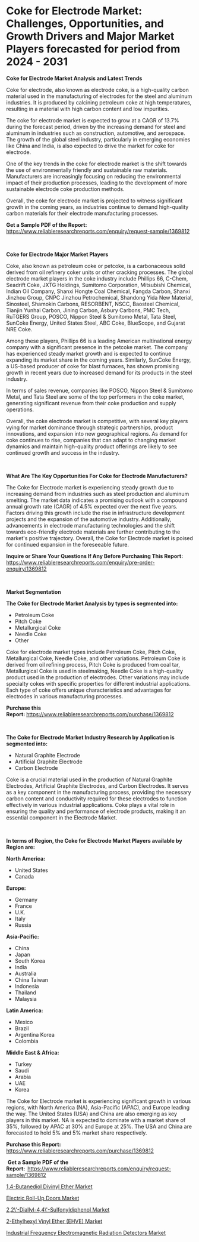 <p><h1>Coke for Electrode Market: Challenges, Opportunities, and Growth Drivers and Major Market Players forecasted for period from 2024 - 2031</h1></p><p><strong>Coke for Electrode Market Analysis and Latest Trends</strong></p>
<p><p>Coke for electrode, also known as electrode coke, is a high-quality carbon material used in the manufacturing of electrodes for the steel and aluminum industries. It is produced by calcining petroleum coke at high temperatures, resulting in a material with high carbon content and low impurities.</p><p>The coke for electrode market is expected to grow at a CAGR of 13.7% during the forecast period, driven by the increasing demand for steel and aluminum in industries such as construction, automotive, and aerospace. The growth of the global steel industry, particularly in emerging economies like China and India, is also expected to drive the market for coke for electrode.</p><p>One of the key trends in the coke for electrode market is the shift towards the use of environmentally friendly and sustainable raw materials. Manufacturers are increasingly focusing on reducing the environmental impact of their production processes, leading to the development of more sustainable electrode coke production methods.</p><p>Overall, the coke for electrode market is projected to witness significant growth in the coming years, as industries continue to demand high-quality carbon materials for their electrode manufacturing processes.</p></p>
<p><strong>Get a Sample PDF of the Report:&nbsp;</strong> <a href="https://www.reliableresearchreports.com/enquiry/request-sample/1369812">https://www.reliableresearchreports.com/enquiry/request-sample/1369812</a></p>
<p>&nbsp;</p>
<p><strong>Coke for Electrode Major Market Players</strong></p>
<p><p>Coke, also known as petroleum coke or petcoke, is a carbonaceous solid derived from oil refinery coker units or other cracking processes. The global electrode market players in the coke industry include Phillips 66, C-Chem, Seadrift Coke, JXTG Holdings, Sumitomo Corporation, Mitsubishi Chemical, Indian Oil Company, Shanxi Hongte Coal Chemical, Fangda Carbon, Shanxi Jinzhou Group, CNPC Jinzhou Petrochemical, Shandong Yida New Material, Sinosteel, Shamokin Carbons, RESORBENT, NSCC, Baosteel Chemical, Tianjin Yunhai Carbon, Jining Carbon, Asbury Carbons, PMC Tech, RuTGERS Group, POSCO, Nippon Steel & Sumitomo Metal, Tata Steel, SunCoke Energy, United States Steel, ABC Coke, BlueScope, and Gujarat NRE Coke.</p><p>Among these players, Phillips 66 is a leading American multinational energy company with a significant presence in the petcoke market. The company has experienced steady market growth and is expected to continue expanding its market share in the coming years. Similarly, SunCoke Energy, a US-based producer of coke for blast furnaces, has shown promising growth in recent years due to increased demand for its products in the steel industry.</p><p>In terms of sales revenue, companies like POSCO, Nippon Steel & Sumitomo Metal, and Tata Steel are some of the top performers in the coke market, generating significant revenue from their coke production and supply operations.</p><p>Overall, the coke electrode market is competitive, with several key players vying for market dominance through strategic partnerships, product innovations, and expansion into new geographical regions. As demand for coke continues to rise, companies that can adapt to changing market dynamics and maintain high-quality product offerings are likely to see continued growth and success in the industry.</p></p>
<p>&nbsp;</p>
<p><strong>What Are The Key Opportunities For Coke for Electrode Manufacturers?</strong></p>
<p><p>The Coke for Electrode market is experiencing steady growth due to increasing demand from industries such as steel production and aluminum smelting. The market data indicates a promising outlook with a compound annual growth rate (CAGR) of 4.5% expected over the next five years. Factors driving this growth include the rise in infrastructure development projects and the expansion of the automotive industry. Additionally, advancements in electrode manufacturing technologies and the shift towards eco-friendly electrode materials are further contributing to the market's positive trajectory. Overall, the Coke for Electrode market is poised for continued expansion in the foreseeable future.</p></p>
<p><strong>Inquire or Share Your Questions If Any Before Purchasing This Report:</strong> <a href="https://www.reliableresearchreports.com/enquiry/pre-order-enquiry/1369812">https://www.reliableresearchreports.com/enquiry/pre-order-enquiry/1369812</a></p>
<p>&nbsp;</p>
<p><strong>Market Segmentation</strong></p>
<p><strong>The Coke for Electrode Market Analysis by types is segmented into:</strong></p>
<p><ul><li>Petroleum Coke</li><li>Pitch Coke</li><li>Metallurgical Coke</li><li>Needle Coke</li><li>Other</li></ul></p>
<p><p>Coke for electrode market types include Petroleum Coke, Pitch Coke, Metallurgical Coke, Needle Coke, and other variations. Petroleum Coke is derived from oil refining process, Pitch Coke is produced from coal tar, Metallurgical Coke is used in steelmaking, Needle Coke is a high-quality product used in the production of electrodes. Other variations may include specialty cokes with specific properties for different industrial applications. Each type of coke offers unique characteristics and advantages for electrodes in various manufacturing processes.</p></p>
<p><strong>Purchase this Report:&nbsp;</strong><a href="https://www.reliableresearchreports.com/purchase/1369812">https://www.reliableresearchreports.com/purchase/1369812</a></p>
<p>&nbsp;</p>
<p><strong>The Coke for Electrode Market Industry Research by Application is segmented into:</strong></p>
<p><ul><li>Natural Graphite Electrode</li><li>Artificial Graphite Electrode</li><li>Carbon Electrode</li></ul></p>
<p><p>Coke is a crucial material used in the production of Natural Graphite Electrodes, Artificial Graphite Electrodes, and Carbon Electrodes. It serves as a key component in the manufacturing process, providing the necessary carbon content and conductivity required for these electrodes to function effectively in various industrial applications. Coke plays a vital role in ensuring the quality and performance of electrode products, making it an essential component in the Electrode Market.</p></p>
<p>&nbsp;</p>
<p><strong>In terms of Region, the Coke for Electrode Market Players available by Region are:</strong></p>
<p>
    <p> <strong> North America: </strong>
        <ul>
            <li>United States</li>
            <li>Canada</li>
        </ul>
        </p> 
    <p> <strong> Europe: </strong>
        <ul>
            <li>Germany</li>
            <li>France</li>
            <li>U.K.</li>
            <li>Italy</li>
            <li>Russia</li>
        </ul>
        </p> 
    <p> <strong> Asia-Pacific: </strong>
        <ul>
            <li>China</li>
            <li>Japan</li>
            <li>South Korea</li>
            <li>India</li>
            <li>Australia</li>
            <li>China Taiwan</li>
            <li>Indonesia</li>
            <li>Thailand</li>
            <li>Malaysia</li>
        </ul>
        </p> 
    <p> <strong> Latin America: </strong>
        <ul>
            <li>Mexico</li>
            <li>Brazil</li>
            <li>Argentina Korea</li>
            <li>Colombia</li>
        </ul>
        </p> 
    <p> <strong> Middle East & Africa: </strong>
        <ul>
            <li>Turkey</li>
            <li>Saudi</li>
            <li>Arabia</li>
            <li>UAE</li>
            <li>Korea</li>
        </ul>
    </p>
    </p>
<p><p>The Coke for Electrode market is experiencing significant growth in various regions, with North America (NA), Asia-Pacific (APAC), and Europe leading the way. The United States (USA) and China are also emerging as key players in this market. NA is expected to dominate with a market share of 35%, followed by APAC at 30% and Europe at 25%. The USA and China are forecasted to hold 5% and 5% market share respectively.</p></p>
<p><strong>Purchase this Report: </strong><a href="https://www.reliableresearchreports.com/purchase/1369812">https://www.reliableresearchreports.com/purchase/1369812</a></p>
<p>&nbsp;<strong>Get a Sample PDF of the Report:&nbsp;&nbsp;</strong><a href="https://www.reliableresearchreports.com/enquiry/request-sample/1369812">https://www.reliableresearchreports.com/enquiry/request-sample/1369812</a></p>
<p><strong></strong></p>
<p><p><a href="https://issuu.com/reportprime-2/docs/14-butanediol-divinyl-ether-market-size-2030.pptx">1,4-Butanediol Divinyl Ether Market</a></p><p><a href="https://medium.com/@edwinhayes25/electric-roll-up-doors-market-size-market-outlook-and-market-forecast-2024-to-2031-06465cfea1b3">Electric Roll-Up Doors Market</a></p><p><a href="https://github.com/AKSHATREPORTPRIME/Market-Research-Report-List-3/blob/main/22-diallyl-44-sulfonyldiphenol-market.md">2,2\'-Diallyl-4,4\'-Sulfonyldiphenol Market</a></p><p><a href="https://issuu.com/reportprime-2/docs/2-ethylhexyl-vinyl-ether-ehve-market-size-2030.ppt">2-Ethylhexyl Vinyl Ether (EHVE) Market</a></p><p><a href="https://medium.com/@edwinhayes25/industrial-frequency-electromagnetic-radiation-detectors-market-outlook-industry-overview-and-a4005b8aeac9">Industrial Frequency Electromagnetic Radiation Detectors Market</a></p></p>